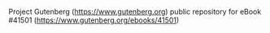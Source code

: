 Project Gutenberg (https://www.gutenberg.org) public repository for eBook #41501 (https://www.gutenberg.org/ebooks/41501)
